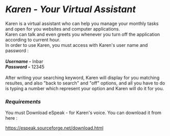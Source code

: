 ***<h1>Karen - Your Virtual Assistant</h1>***  

Karen is a virtual assistant who can help you manage your monthly tasks and open for you websites and computer applications.<br>
Karen can talk and even greets you whenever you turn off the application according to current hour.<br>
In order to use Karen, you must access with Karen's user name and password :<br>
<br>
***Username -*** Inbar<br>
***Password -*** 12345<br>
<br>
After writing your searching keyword, Karen will display for you matching resultes, and also "back to search" and "off" options, and all you have to do is typing a number which represent your option and Karen will do it for you.
***<h3>Requirements</h3>*** 
You must Download eSpeak - for Karen's voice. You can download it from here :

https://espeak.sourceforge.net/download.html

